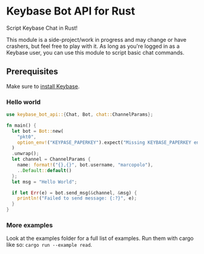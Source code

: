 # Keybase Bot API for Rust

Script Keybase Chat in Rust!

This module is a side-project/work in progress and may change or have crashers, but feel free to play with it. As long as you're logged in as a Keybase user, you can use this module to script basic chat commands.

## Prerequisites

Make sure to [install Keybase](https://keybase.io/download).

### Hello world

```rust
use keybase_bot_api::{Chat, Bot, chat::ChannelParams};

fn main() {
  let bot = Bot::new(
    "pkt0",
    option_env!("KEYPASE_PAPERKEY").expect("Missing KEYBASE_PAPERKEY env")
  )
  .unwrap();
  let channel = ChannelParams {
    name: format!("{},{}", bot.username, "marcopolo"),
    ..Default::default()
  };
  let msg = "Hello World";

  if let Err(e) = bot.send_msg(&channel, &msg) {
    println!("Failed to send message: {:?}", e);
  }
}
```

### More examples

Look at the examples folder for a full list of examples. Run them with cargo like so: `cargo run --example read`.
